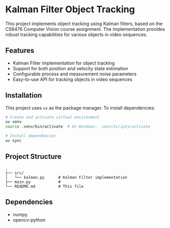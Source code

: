 # Kalman Filter Object Tracking

This project implements object tracking using Kalman filters, based on the CS6476 Computer Vision course assignment. The implementation provides robust tracking capabilities for various objects in video sequences.

## Features

- Kalman Filter implementation for object tracking
- Support for both position and velocity state estimation
- Configurable process and measurement noise parameters
- Easy-to-use API for tracking objects in video sequences

## Installation

This project uses `uv` as the package manager. To install dependencies:

```bash
# Create and activate virtual environment
uv venv
source .venv/bin/activate  # On Windows: .venv\Scripts\activate

# Install dependencies
uv sync
```

## Project Structure

```
.
├── src/
│   └── kalman.py      # Kalman Filter implementation
├── main.py            # 
└── README.md          # This file
```

## Dependencies

- numpy
- opencv-python


